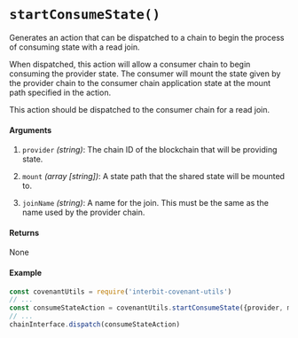 # `startConsumeState()`

Generates an action that can be dispatched to a chain to begin the
process of consuming state with a read join.

When dispatched, this action will allow a consumer chain to begin
consuming the provider state. The consumer will mount the state given by
the provider chain to the consumer chain application state at the mount
path specified in the action. 

This action should be dispatched to the consumer chain for a read join.

#### Arguments

1. `provider` *(string)*: The chain ID of the blockchain that will be
   providing state.

1. `mount` *(array [string])*: A state path that the shared state will
   be mounted to.

1. `joinName` *(string)*: A name for the join. This must be the same as
   the name used by the provider chain.


#### Returns

None


#### Example

```js
const covenantUtils = require('interbit-covenant-utils')
// ...
const consumeStateAction = covenantUtils.startConsumeState({provider, mount, joinName})
// ...
chainInterface.dispatch(consumeStateAction)
```
